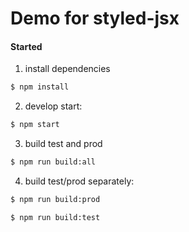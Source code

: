 # Demo for styled-jsx

#### Started

1. install dependencies
```bash
$ npm install
```

2. develop start: 
```bash
$ npm start
```

3. build test and prod
```bash
$ npm run build:all
```

4. build test/prod separately:
```bash
$ npm run build:prod

$ npm run build:test
```
